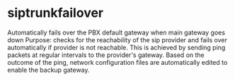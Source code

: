 # siptrunkfailover
Automatically fails over the PBX default gateway when main gateway goes down
Purpose: checks for the reachability of the sip provider and fails over automatically if provider is not reachable.
This is achieved by sending ping packets at regular intervals to the provider's gateway. Based on the outcome of the ping, network configuration files are automatically edited to enable the backup gateway.
